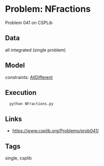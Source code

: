 # Problem: NFractions

Problem 041 on CSPLib

## Data
  all integrated (single problem)

## Model
  constraints: [AllDifferent](https://pycsp.org/documentation/constraints/AllDifferent)

## Execution
```
  python NFractions.py
```

## Links
 - https://www.csplib.org/Problems/prob041/

## Tags
  single, csplib
